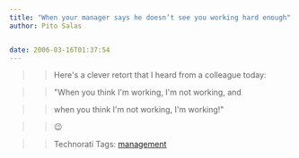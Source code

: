 ```yaml
---
title: "When your manager says he doesn’t see you working hard enough"
author: Pito Salas


date: 2006-03-16T01:37:54
---
```



>>

>> Here's a clever retort that I heard from a colleague today:

>>

>> "When you think I'm working, I'm not working, and

>>

>> when you think I'm not working, I'm working!"

>>

>> 😉

>>

>> Technorati Tags: [management](<http://www.technorati.com/tag/management>)


